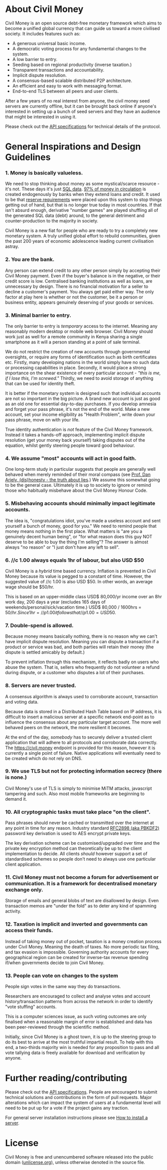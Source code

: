 About Civil Money
===========
Civil Money is an open source debt-free monetary framework which aims to become a unified global currency that can guide us toward a more civilised society. It includes features such as:

- A generous universal basic income. 
- A democratic voting process for any fundamental changes to the system.
- A low barrier to entry.
- Seeding based on regional productivity (inverse taxation.) 
- Transparent transactions and accountability.
- Implicit dispute resolution.
- A consensus-based scalable distributed P2P architecture.
- An efficient and easy to work with messaging format.
- End-to-end TLS between all peers and user clients.

After a few years of no real interest from anyone, the civil money seed servers are currently offline, but it can be brought back online if anyone's interested in setting up a bunch of seed servers and they have an audience that might be interested in using it.

Please check out the [API specifications](API.md) for technical details of the protocol.




General Inspirations and Design Guidelines
==========================================

### 1. Money is basically valueless.
We need to stop thinking about money as some mystical/scarce resource - it's not. These days it's just [SQL data](http://money.howstuffworks.com/currency6.htm). 
[97% of money in circulation](http://positivemoney.org/issues/debt/) is created endogenously by banks when they extend 
loans and credit. It used to be that [reserve requirements](https://en.wikipedia.org/wiki/Reserve_requirement) were placed upon this system to stop things getting out of hand, but that is no longer true today in most countries. If that isn't absurd enough, derivative "number games" are played shuffling all of the generated SQL data (debt) around, to the general
detriment and counter-production to the majority in society. 

Civil Money is a new fiat for people who are ready to try a completely new monetary system. A truly unified global effort to rebuild communities, given the past 200 years of economic adolescence leading current civilisation astray.

### 2. You are the bank.
Any person can extend credit to any other person simply by accepting 
their Civil Money payment. Even if the buyer's balance is in the negative, or their credit score is low. Centralised banking institutions as well as loans, 
are unnecessary by design. There is no financial motivation for a seller to decline a customer's payment. You always get paid either way. The only factor at play here is whether or not the customer, be it a person or business entity, appears
genuinely deserving of your goods or services. 

### 3. Minimal barrier to entry.
The only barrier to entry is *temporary* access to the internet. Meaning any reasonably modern desktop or mobile web browser. Civil Money should work just as well for a remote community in Kenya sharing a single smartphone as it will a person standing at a point of sale terminal.

We do not restrict the creation of new accounts through governmental oversights, or require any forms of identification such as birth certificates etc. Firstly, many developing nations in the world simply have no such data or processing capabilities in place. Secondly, it would place a strong importance on the shear existence of every particular account - *"this is me, if I lose this, I'm screwed."* Thirdly, we need to avoid storage of anything that can be used for identity theft. 

It is better if the monetary system is designed such that individual accounts are not so important in the big picture. A brand new account is just as good as an old one for essential day-to-day purchases. If you develop amnesia and forget your pass phrase, it's not the end of the world. Make a new account, set your income eligibility as "Health Problem", write down your pass phrase, move on with your life.

True identity authentication is *not* feature of the Civil Money framework. Instead it takes a hands-off approach, implementing implicit dispute resolution (get your money back yourself) taking disputes out of the equation, whilst gently steering people toward good behaviour.

### 4. We assume "most" accounts will act in good faith. 
One long-term study in particular suggests that people are generally well behaved when merely reminded of their
moral compass (see [Prof. Dan Ariely, (dis)honesty - the truth about lies](http://thedishonestyproject.com/film/).) We assume this somewhat going to be the general case. Ultimately it is up to society to ignore or remind those who habitually misbehave about the Civil Money Honour Code.


### 5. Misbehaving accounts should minimally impact legitimate accounts. 
The idea is, "congratulations idiot, you've made a useless account and sent yourself a bunch of money, good for you." We need to remind people that money means nothing in the first place. What matters is "are you a genuinely decent human being", or "for what reason does this guy NOT deserve to be able to buy the thing I'm selling"? The answer is almost always "no reason" or "I just don't have any left to sell".  

### 6. //c 1.00 always equals 1hr of labour, but also USD $50
Civil Money is a *hybrid* time based currency. Inflation is prevented in Civil Money because its value is pegged to a constant of time. However, the suggested value of //c 1.00 is also USD $50. In other words, an average wage should be $50/hr.

This is based on an upper-middle class USD$ 80,000/yr income over an 8hr work day, 200 days a year (excludes 165 days of weekends/personal/sick/vacation time.)
USD$ 80,000 / 1600hrs = $50/hr.
Since 1hr = //p 1.00 it follows that //p 1.00 = USD$50.


### 7. Double-spend is allowed.
Because money means basically nothing, there is no reason why we can't have implicit dispute resolution. Meaning you can dispute a transaction if a product or service was bad, and both parties will retain their money (the dispute is settled amicably by default.) 

To prevent inflation through this mechanism, it reflects badly on users who abuse the system. That is, sellers who frequently do not volunteer a refund during dispute, or a customer who disputes a lot of their purchases.

### 8. Servers are never trusted.
A consensus algorithm is always used to corroborate account, transaction and voting data. 

Because data is stored in a Distributed Hash Table based on IP address, it is difficult to insert a malicious server at a specific network end-point as to influence the consensus about any particular target account. The more well behaved peers on the network, the more resilient it becomes.

At the end of the day, *somebody* has to securely deliver a trusted client application that will adhere to all protocols and corroborate data correctly. The https://civil.money endpoint is provided for this reason, however it is currently a single point of failure. Native applications will eventually need to be created which do not rely on DNS. 

### 9. We use TLS but not for protecting information secrecy (there is none.)
Civil Money's use of TLS is simply to minimise MiTM attacks, javascript tampering and such. Also most mobile frameworks are beginning to demand it.


### 10. All cryptographic tasks must take place "on the client".
Pass phrases should never be cached or transmitted over the internet at any point in time for any reason. Industry standard [RFC2898 (aka PBKDF2)](https://www.ietf.org/rfc/rfc2898.txt) password key derivation is used to AES encrypt private keys. 

The key derivation scheme can be customised/upgraded over time and the private key encryption method can theoretically be up to the client implementation to decide. All clients *should* however support a set of standardised schemes so people don't need to always use one particular client application.

### 11. Civil Money must not become a forum for advertisement or communication. It is a framework for decentralised monetary exchange only.
Storage of emails and general blobs of text are disallowed by design. Even transaction memos are "under the fold" as to deter any kind of spamming activity.

### 12. Taxation is implicit and inverted and governments can access their funds.
Instead of taking money out of pocket, taxation is a money creation process under Civil Money. Meaning the death of taxes. No more periodic tax filing, and tax evasion is impossible. 
Governing authority accounts for every geographical region can be created for inverse-tax revenue spending if/when governments decide to join Civil Money. 

### 13. People can vote on changes to the system
People sign votes in the same way they do transactions. 

Researchers are encouraged to collect and analyse votes and account history/transaction patterns from across the network in order to identify "vote stuffing" accounts. 

This is a computer sciences issue, as such voting outcomes are only finalised when a reasonable margin of error is established and data has been peer-reviewed through the scientific method. 

Initially, since Civil Money is a ghost town, it is up to the steering group to do its best to arrive at the most truthful impartial result. To help with this end, a two-thirds majority win is needed for any proposition to pass and all vote tallying data is freely available for download and verification by anyone.

Further reading/contributing
====
Please check out the [API specifications](API.md). People are encouraged to submit technical solutions and contributions in the form of pull requests. Major alterations which can impact the system of users at a fundamental level will need to be put up for a vote if the project gains any traction.

For general server installation instructions please see [How to install a server](HowToInstallAServer.md).


License
=======
Civil Money is free and unencumbered software released into the public domain ([unlicense.org](http://unlicense.org)), unless otherwise denoted in the source file.


